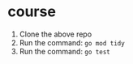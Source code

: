 # course
1. Clone the above repo
2. Run the command: ```go mod tidy```
3. Run the command: ```go test```
